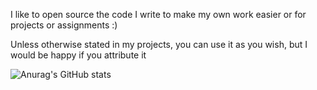 I like to open source the code I write to make my own work easier or for projects or assignments :)

Unless otherwise stated in my projects, you can use it as you wish, but I would be happy if you attribute it

![Anurag's GitHub stats](https://github-readme-stats.vercel.app/api?username=omerdynasty&show_icons=true&theme=radical)

